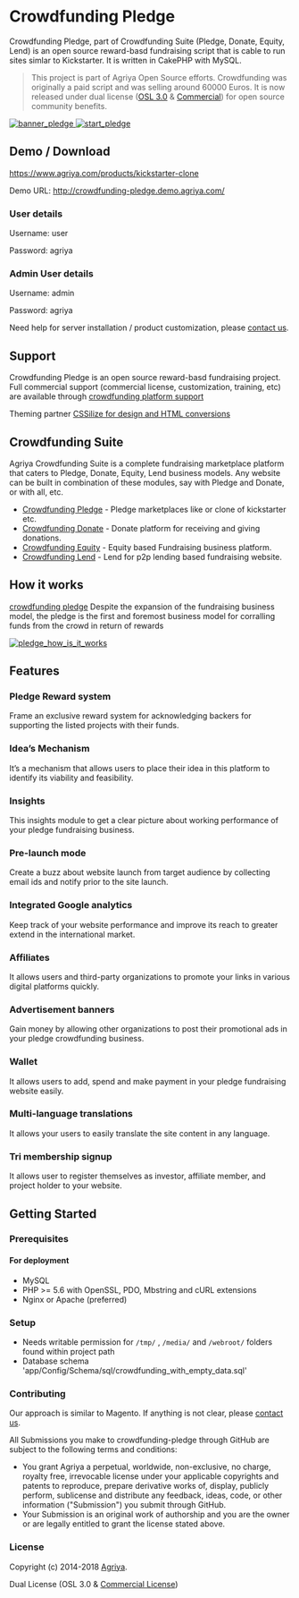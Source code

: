 # Crowdfunding Pledge

Crowdfunding Pledge, part of Crowdfunding Suite (Pledge, Donate, Equity, Lend) is an open source reward-basd fundraising script that is cable to run sites simlar to Kickstarter. It is written in CakePHP with MySQL.

> This project is part of Agriya Open Source efforts. Crowdfunding was originally a paid script and was selling around 60000 Euros. It is now released under dual license ([OSL 3.0](https://www.agriya.com/resources) & [Commercial](https://www.agriya.com/products/kickstarter-clone)) for open source community benefits.

[![banner_pledge](https://user-images.githubusercontent.com/4700341/51888284-a0328500-23bc-11e9-9b56-e86818d931d1.png)
![start_pledge](https://user-images.githubusercontent.com/4700341/51888295-a58fcf80-23bc-11e9-9042-09e9beee03b1.png)](https://www.agriya.com/products/kickstarter-clone)

## Demo / Download

https://www.agriya.com/products/kickstarter-clone

Demo URL: http://crowdfunding-pledge.demo.agriya.com/

### User details

Username: user

Password: agriya

### Admin User details

Username: admin

Password: agriya

Need help for server installation / product customization, please [contact us](https://www.agriya.com/contact).

## Support

Crowdfunding Pledge is an open source reward-basd fundraising project. Full commercial support (commercial license, customization, training, etc) are available through [crowdfunding  platform support](https://www.agriya.com/products/kickstarter-clone)

Theming partner [CSSilize for design and HTML conversions](http://cssilize.com/)

## Crowdfunding Suite

Agriya Crowdfunding Suite is a complete fundraising marketplace platform that caters to Pledge, Donate, Equity, Lend business models. Any website can be built in combination of these modules, say with Pledge and Donate, or with all, etc.

* [Crowdfunding Pledge](https://github.com/agriya/crowdfunding-pledge) - Pledge marketplaces like or clone of kickstarter etc.
* [Crowdfunding Donate](https://github.com/agriya/crowdfunding-donate) - Donate platform for receiving and giving donations.
* [Crowdfunding Equity](https://github.com/agriya/crowdfunding-equity) - Equity based Fundraising business platform.
* [Crowdfunding Lend](https://github.com/agriya/crowdfunding-lend) -  Lend for p2p lending based fundraising website.


## How it works

[crowdfunding pledge](https://www.agriya.com/products/kickstarter-clone) Despite the expansion of the fundraising business model, the pledge is the first and foremost business model for corralling funds from the crowd in return of rewards

[![pledge_how_is_it_works](https://user-images.githubusercontent.com/4700341/51888299-a7f22980-23bc-11e9-90f2-e54b5d4f512d.png)](https://www.agriya.com/products/kickstarter-clone)

## Features

### Pledge Reward system

Frame an exclusive reward system for acknowledging backers for supporting the listed projects with their funds.

### Idea’s Mechanism

It’s a mechanism that allows users to place their idea in this platform to identify its viability and feasibility.

### Insights

This insights module to get a clear picture about working performance of your pledge fundraising business.

### Pre-launch mode

Create a buzz about website launch from target audience by collecting email ids and notify prior to the site launch.

### Integrated Google analytics

Keep track of your website performance and improve its reach to greater extend in the international market.

### Affiliates

It allows users and third-party organizations to promote your links in various digital platforms quickly.

### Advertisement banners

Gain money by allowing other organizations to post their promotional ads in your pledge crowdfunding business.

### Wallet

It allows users to add, spend and make payment in your pledge fundraising website easily.

### Multi-language translations

It allows your users to easily translate the site content in any language.

### Tri membership signup

It allows user to register themselves as investor, affiliate member, and project holder to your website.

## Getting Started

### Prerequisites

#### For deployment

* MySQL
* PHP >= 5.6 with OpenSSL, PDO, Mbstring and cURL extensions
* Nginx or Apache (preferred)

### Setup

* Needs writable permission for `/tmp/` , `/media/` and `/webroot/` folders found within project path
* Database schema 'app/Config/Schema/sql/crowdfunding_with_empty_data.sql'

### Contributing

Our approach is similar to Magento. If anything is not clear, please [contact us](https://www.agriya.com/contact).

All Submissions you make to crowdfunding-pledge through GitHub are subject to the following terms and conditions:

* You grant Agriya a perpetual, worldwide, non-exclusive, no charge, royalty free, irrevocable license under your applicable copyrights and patents to reproduce, prepare derivative works of, display, publicly perform, sublicense and distribute any feedback, ideas, code, or other information ("Submission") you submit through GitHub.
* Your Submission is an original work of authorship and you are the owner or are legally entitled to grant the license stated above.


### License

Copyright (c) 2014-2018 [Agriya](https://www.agriya.com/).

Dual License (OSL 3.0 & [Commercial License](https://www.agriya.com/contact))
